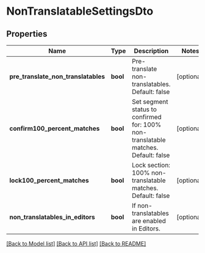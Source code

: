 # NonTranslatableSettingsDto

## Properties
Name | Type | Description | Notes
------------ | ------------- | ------------- | -------------
**pre_translate_non_translatables** | **bool** | Pre-translate non-translatables. Default: false | [optional] 
**confirm100_percent_matches** | **bool** | Set segment status to confirmed for: 100% non-translatable matches. Default: false | [optional] 
**lock100_percent_matches** | **bool** | Lock section: 100% non-translatable matches. Default: false | [optional] 
**non_translatables_in_editors** | **bool** | If non-translatables are enabled in Editors. | [optional] 

[[Back to Model list]](../README.md#documentation-for-models) [[Back to API list]](../README.md#documentation-for-api-endpoints) [[Back to README]](../README.md)

